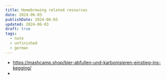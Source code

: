 ```yaml
---
title: Homebrewing related resources
date: 2024-06-03
publishDate: 2024-06-03
updated: 2024-06-03
draft: true
tags:
  - note
  - unfinished
  - german
---
```

 
- https://mashcamp.shop/bier-abfullen-und-karbonisieren-einstieg-ins-kegging/
- 
